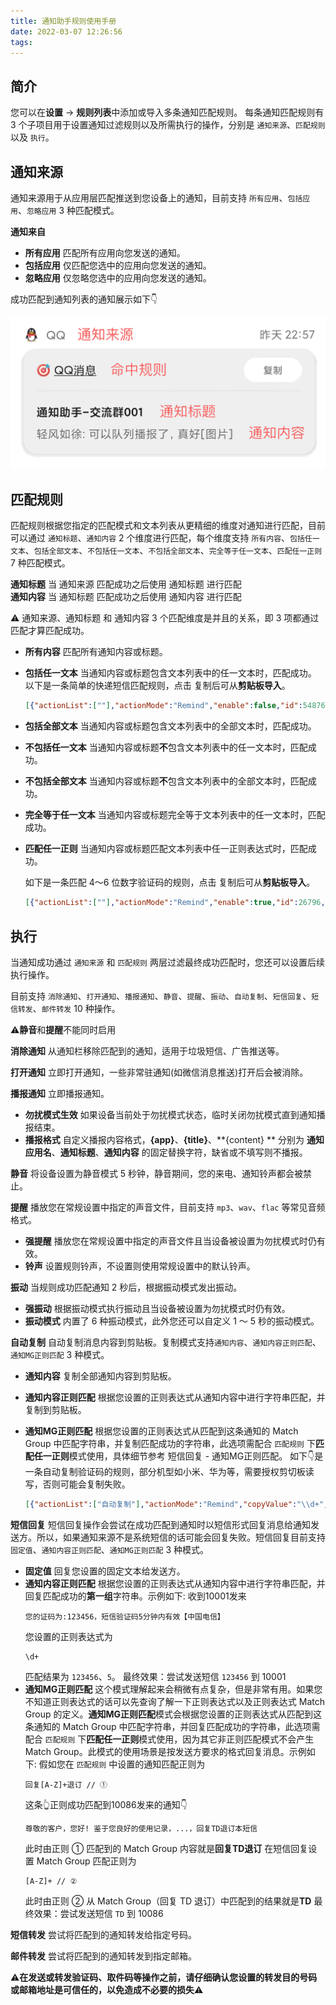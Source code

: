 ```yaml
---
title: 通知助手规则使用手册
date: 2022-03-07 12:26:56
tags:
---
```


## 简介
您可以在**设置** → **规则列表**中添加或导入多条通知匹配规则。
每条通知匹配规则有 3 个子项目用于设置通知过滤规则以及所需执行的操作，分别是 `通知来源`、`匹配规则` 以及 `执行`。

## 通知来源
通知来源用于从应用层匹配推送到您设备上的通知，目前支持 `所有应用`、`包括应用`、`忽略应用` 3 种匹配模式。

<strong class="md_compiled md_compiled_strong" id="通知来自">通知来自</strong>

- **所有应用**  匹配所有应用向您发送的通知。</br>
- **包括应用**  仅匹配您选中的应用向您发送的通知。</br>
- **忽略应用**  仅忽略您选中的应用向您发送的通知。
<!--more-->

成功匹配到通知列表的通知展示如下👇

![](../image/2022-03-07/notification.svg)

## 匹配规则
匹配规则根据您指定的匹配模式和文本列表从更精细的维度对通知进行匹配，目前可以通过 `通知标题`、`通知内容` 2 个维度进行匹配，每个维度支持 `所有内容`、`包括任一文本`、`包括全部文本`、`不包括任一文本`、`不包括全部文本`、`完全等于任一文本`、`匹配任一正则` 7 种匹配模式。

<strong class="md_compiled md_compiled_strong" id="通知标题">通知标题</strong>  当 通知来源 匹配成功之后使用 通知标题 进行匹配</br>
<strong class="md_compiled md_compiled_strong" id="通知内容">通知内容</strong>  当 通知标题 匹配成功之后使用 通知内容 进行匹配</br>

⚠️ 通知来源、通知标题 和 通知内容 3 个匹配维度是并且的关系，即 3 项都通过匹配才算匹配成功。

- **所有内容**  匹配所有通知内容或标题。</br>
- **包括任一文本**  当通知内容或标题包含文本列表中的任一文本时，匹配成功。</br>
    以下是一条简单的快递短信匹配规则，点击 <i class="fas fa-copy"></i> 复制后可从**剪贴板导入**。
    ```json
    [{"actionList":[""],"actionMode":"Remind","enable":false,"id":54876,"matchAppMode":"AcceptPicked","matchNftMode":"ContainsAny","matchReplyMode":"FixedValue","matchValue":["【小蜜蜂】","【和驿】","【来取】","【社区人】","【速递易】","【如风达】","【快递超市】","【京东物流】","【菜鸟驿站】","【菜鸟裹裹】","【顺丰速运】","【百世快递】"],"name":"快递📦","needForward":false,"needMute":false,"needRemind":false,"needRemove":false,"needReply":false,"phoneNumber":"","pickedPKGs":["com.android.mms"],"replyValue":"","soundUri":"","timestamp":331}]
    ```
- **包括全部文本**  当通知内容或标题包含文本列表中的全部文本时，匹配成功。</br>
- **不包括任一文本**  当通知内容或标题**不**包含文本列表中的任一文本时，匹配成功。</br>
- **不包括全部文本**  当通知内容或标题**不**包含文本列表中的全部文本时，匹配成功。</br>
- **完全等于任一文本**  当通知内容或标题完全等于文本列表中的任一文本时，匹配成功。</br>
- **匹配任一正则**  当通知内容或标题匹配文本列表中任一正则表达式时，匹配成功。</br>

    如下是一条匹配 4～6 位数字验证码的规则，点击 <i class="fas fa-copy"></i> 复制后可从**剪贴板导入**。
    ```json
    [{"actionList":[""],"actionMode":"Remind","enable":true,"id":26796,"matchAppMode":"AcceptPicked","matchNftMode":"Regex","matchReplyMode":"FixedValue","matchValue":["(?\u003d码.*(\\d{4,6}))|(\\d{4,6})(?\u003d.*码)"],"name":"匹配验证码","needForward":false,"needMute":false,"needRemind":false,"needRemove":false,"needReply":false,"phoneNumber":"","pickedPKGs":["com.android.mms"],"replyValue":"","soundUri":"","timestamp":164}]
    ```

## 执行
当通知成功通过 `通知来源` 和 `匹配规则` 两层过滤最终成功匹配时，您还可以设置后续执行操作。

目前支持 `消除通知`、`打开通知`、`播报通知`、`静音`、`提醒`、`振动`、`自动复制`、`短信回复`、`短信转发`、`邮件转发` 10 种操作。

⚠️**静音**和**提醒**不能同时启用

<strong class="md_compiled md_compiled_strong" id="消除通知">消除通知</strong>  从通知栏移除匹配到的通知，适用于垃圾短信、广告推送等。

<strong class="md_compiled md_compiled_strong" id="打开通知">打开通知</strong>  立即打开通知，一些非常驻通知(如微信消息推送)打开后会被消除。

<strong class="md_compiled md_compiled_strong" id="播报通知">播报通知</strong>  立即播报通知。

-  **勿扰模式生效** 如果设备当前处于勿扰模式状态，临时关闭勿扰模式直到通知播报结束。
-  **播报格式** 自定义播报内容格式，**{app}**、**{title}**、**{content} ** 分别为 **通知应用名**、**通知标题**、**通知内容** 的固定替换字符，缺省或不填写则不播报。

<strong class="md_compiled md_compiled_strong" id="静音">静音</strong>  将设备设置为静音模式 5 秒钟，静音期间，您的来电、通知铃声都会被禁止。

<strong class="md_compiled md_compiled_strong" id="提醒">提醒</strong>  播放您在常规设置中指定的声音文件，目前支持 `mp3`、`wav`、`flac` 等常见音频格式。

- **强提醒**  播放您在常规设置中指定的声音文件且当设备被设置为勿扰模式时仍有效。
- **铃声**  设置规则铃声，不设置则使用常规设置中的默认铃声。

<strong class="md_compiled md_compiled_strong" id="振动">振动</strong>  当规则成功匹配通知 2 秒后，根据振动模式发出振动。

- **强振动**  根据振动模式执行振动且当设备被设置为勿扰模式时仍有效。
- **振动模式**  内置了 6 种振动模式，此外您还可以自定义 1 ～ 5 秒的振动模式。

<strong class="md_compiled md_compiled_strong" id="自动复制">自动复制</strong> 自动复制消息内容到剪贴板。复制模式支持`通知内容`、`通知内容正则匹配`、`通知MG正则匹配` 3 种模式。

- **通知内容** 复制全部通知内容到剪贴板。
- **通知内容正则匹配**  根据您设置的正则表达式从通知内容中进行字符串匹配，并复制到剪贴板。
- **通知MG正则匹配**  根据您设置的正则表达式从匹配到这条通知的 Match Group 中匹配字符串，并复制匹配成功的字符串，此选项需配合 `匹配规则` 下**匹配任一正则**模式使用，具体细节参考 短信回复 - 通知MG正则匹配。
        如下👇是一条自动复制验证码的规则，部分机型如小米、华为等，需要授权剪切板读写，否则可能会复制失败。

    ```json
    [{"actionList":["自动复制"],"actionMode":"Remind","copyValue":"\\d+","enable":true,"forwardSuffix":"","id":26782,"matchAppMode":"AcceptPicked","matchCopyMode":"RegexNtfMatchGroup","matchNftMode":"Regex","matchReplyMode":"FixedValue","matchTitleMode":"All","matchTitleValue":[""],"matchValue":["(?\u003c\u003d([^\\d\\*a-z]|^))(\\d{6}|\\d{5}|\\d{4}|\\d{3} \\d{3})(?\u003d([^年元\\\\/\\da-z-?\\.:]|(\\.($|[^\\da-z]))|$))"],"name":"复制验证码","needCopy":true,"needForward":false,"needMute":false,"needOpen":false,"needRemind":false,"needRemindForce":true,"needRemove":false,"needReply":false,"needVibrate":false,"needVibrateForce":false,"phoneNumber":"7355608","pickedPKGs":["com.android.mms"],"replySuffix":"","replyValue":"","soundUri":"","star":true,"timestamp":42,"vibrateMode":0,"vibrateValue":"\u003d\u003d___\u003d\u003d_\u003d\u003d_\u003d\u003d"}]
    ```

<strong class="md_compiled md_compiled_strong" id="短信回复">短信回复</strong> 短信回复操作会尝试在成功匹配到通知时以短信形式回复消息给通知发送方。所以，如果通知来源不是系统短信的话可能会回复失败。短信回复目前支持 `固定值`、`通知内容正则匹配`、`通知MG正则匹配` 3 种模式。

- **固定值**  回复您设置的固定文本给发送方。
- **通知内容正则匹配**  根据您设置的正则表达式从通知内容中进行字符串匹配，并回复匹配成功的**第一组**字符串。示例如下:
    收到10001发来
    ```
    您的证码为:123456，短信验证码5分钟内有效【中国电信】
    ```
    您设置的正则表达式为
    ```
    \d+
    ```
    匹配结果为 `123456`、`5`。
    最终效果：尝试发送短信 `123456` 到 10001
- **通知MG正则匹配**  这个模式理解起来会稍微有点复杂，但是非常有用。如果您不知道正则表达式的话可以先查询了解一下正则表达式以及正则表达式 Match Group 的定义。**通知MG正则匹配**模式会根据您设置的正则表达式从匹配到这条通知的 Match Group 中匹配字符串，并回复匹配成功的字符串，此选项需配合 `匹配规则` 下**匹配任一正则**模式使用，因为其它非正则匹配模式不会产生 Match Group。此模式的使用场景是按发送方要求的格式回复消息。示例如下:
    假如您在 `匹配规则` 中设置的通知匹配正则为
    ```
    回复[A-Z]+退订 // ①
    ```
    这条👆正则成功匹配到10086发来的通知👇
    ```
    尊敬的客户，您好! 鉴于您良好的使用记录，...，回复TD退订本短信
    ```
    此时由正则 ① 匹配到的 Match Group 内容就是**回复TD退订**
    在短信回复设置 Match Group 匹配正则为
    ```
    [A-Z]+ // ② 
    ```
    此时由正则 ② 从 Match Group（回复 TD 退订）中匹配到的结果就是**TD**
    最终效果：尝试发送短信 `TD` 到 10086

<strong class="md_compiled md_compiled_strong" id="短信转发">短信转发</strong> 尝试将匹配到的通知转发给指定号码。

<strong class="md_compiled md_compiled_strong" id="邮件转发">邮件转发</strong> 尝试将匹配到的通知转发到指定邮箱。 

⚠️**在发送或转发验证码、取件码等操作之前，请仔细确认您设置的转发目的号码或邮箱地址是可信任的，以免造成不必要的损失**⚠️